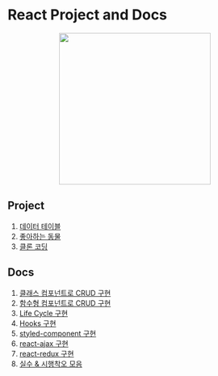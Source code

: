 # React Project and Docs

<p align='center'>
  <img src="https://user-images.githubusercontent.com/76730867/154834175-e63e7cfa-bb46-4e54-b603-fcbcadca6398.jpeg" height="300"/>
</p>

## Project

1. [데이터 테이블](https://github.com/projectkorea/react/tree/main/1.data-table)
2. [좋아하는 동물](https://github.com/projectkorea/react/tree/main/2.favorite-animal)
3. [클론 코딩](https://github.com/projectkorea/react/tree/main/3.triple)

## Docs

1. [클래스 컴포넌트로 CRUD 구현](https://github.com/projectkorea/react/tree/main/$)
2. [함수형 컴포넌트로 CRUD 구현](https://github.com/projectkorea/react/tree/main/$)
3. [Life Cycle 구현](https://github.com/projectkorea/react/tree/main/$)
4. [Hooks 구현](https://github.com/projectkorea/react/tree/main/$)
5. [styled-component 구현](https://github.com/projectkorea/react/tree/main/$)
6. [react-ajax 구현](https://github.com/projectkorea/react/tree/main/$)
7. [react-redux 구현](https://github.com/projectkorea/react/tree/main/$)
8. [실수 & 시행착오 모음](https://github.com/projectkorea/react/tree/main/$)